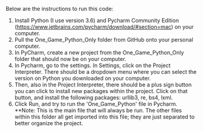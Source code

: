Below are the instructions to run this code:

1. Install Python (I use version 3.6) and Pycharm Community Edition (https://www.jetbrains.com/pycharm/download/#section=mac) on your computer.
2. Pull the One_Game_Python_Only folder from GitHub onto your personal computer.
3. In PyCharm, create a new project from the One_Game_Python_Only folder that should now be on your computer.
4. In Pycharm, go to the settings.  In Settings, click on the Project Interpreter.  There should be a dropdown menu where you can select the version on Python you downloaded on your computer.
5. Then, also in the Project Interpreter, there should be a plus sign button you can click to install new packages within the project.  Click on that button, and install the following packages: urllib3, re, bs4, lxml.
6. Click Run, and try to run the 'One_Game_Python' file in Pycharm.  **Note: This is the main file that will always be run.  The other files within this folder all get imported into this file; they are just separated to better organize the project.
